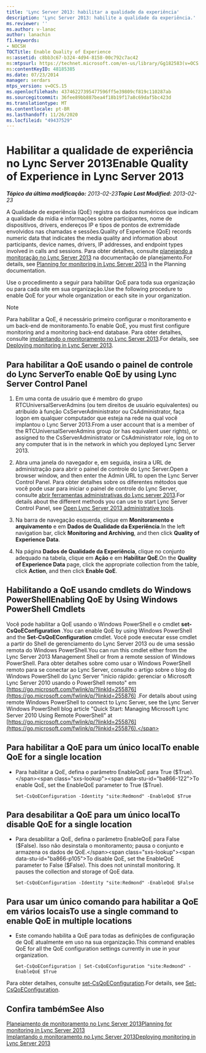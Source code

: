 ```yaml
---
title: 'Lync Server 2013: habilitar a qualidade da experiência'
description: 'Lync Server 2013: habilite a qualidade da experiência.'
ms.reviewer: ''
ms.author: v-lanac
author: lanachin
f1.keywords:
- NOCSH
TOCTitle: Enable Quality of Experience
ms:assetid: c8bb3c67-b324-4d94-8158-00c792c7ac42
ms:mtpsurl: https://technet.microsoft.com/en-us/library/Gg182583(v=OCS.15)
ms:contentKeyID: 48185385
ms.date: 07/23/2014
manager: serdars
mtps_version: v=OCS.15
ms.openlocfilehash: 43746227395477596ff5e39809cf819c110287ab
ms.sourcegitcommit: 36fee89bb887bea4f18b19f17a8c69daf5bc423d
ms.translationtype: MT
ms.contentlocale: pt-BR
ms.lasthandoff: 11/26/2020
ms.locfileid: "49437529"
---
```

# <a name="enable-quality-of-experience-in-lync-server-2013"></a><span data-ttu-id="ba866-103">Habilitar a qualidade de experiência no Lync Server 2013</span><span class="sxs-lookup"><span data-stu-id="ba866-103">Enable Quality of Experience in Lync Server 2013</span></span>

<div data-xmlns="http://www.w3.org/1999/xhtml">

<div class="topic" data-xmlns="http://www.w3.org/1999/xhtml" data-msxsl="urn:schemas-microsoft-com:xslt" data-cs="https://msdn.microsoft.com/">

<div data-asp="https://msdn2.microsoft.com/asp">



</div>

<div id="mainSection">

<div id="mainBody"><span data-ttu-id="ba866-104">

<span> </span></span><span class="sxs-lookup"><span data-stu-id="ba866-104">

<span> </span></span></span>

<span data-ttu-id="ba866-105">_**Tópico da última modificação:** 2013-02-23_</span><span class="sxs-lookup"><span data-stu-id="ba866-105">_**Topic Last Modified:** 2013-02-23_</span></span>

<span data-ttu-id="ba866-106">A Qualidade de experiência (QoE) registra os dados numéricos que indicam a qualidade da mídia e informações sobre participantes, nome de dispositivos, drivers, endereços IP e tipos de pontos de extremidade envolvidos nas chamadas e sessões.</span><span class="sxs-lookup"><span data-stu-id="ba866-106">Quality of Experience (QoE) records numeric data that indicates the media quality and information about participants, device names, drivers, IP addresses, and endpoint types involved in calls and sessions.</span></span> <span data-ttu-id="ba866-107">Para obter detalhes, consulte [planejando a monitoração no Lync Server 2013](lync-server-2013-planning-for-monitoring.md) na documentação de planejamento.</span><span class="sxs-lookup"><span data-stu-id="ba866-107">For details, see [Planning for monitoring in Lync Server 2013](lync-server-2013-planning-for-monitoring.md) in the Planning documentation.</span></span>

<span data-ttu-id="ba866-108">Use o procedimento a seguir para habilitar QoE para toda sua organização ou para cada site em sua organização.</span><span class="sxs-lookup"><span data-stu-id="ba866-108">Use the following procedure to enable QoE for your whole organization or each site in your organization.</span></span>

<div>


> [!NOTE]  
> <span data-ttu-id="ba866-109">Para habilitar a QoE, é necessário primeiro configurar o monitoramento e um back-end de monitoramento.</span><span class="sxs-lookup"><span data-stu-id="ba866-109">To enable QoE, you must first configure monitoring and a monitoring back-end database.</span></span> <span data-ttu-id="ba866-110">Para obter detalhes, consulte <A href="lync-server-2013-deploying-monitoring.md">implantando o monitoramento no Lync Server 2013</A>.</span><span class="sxs-lookup"><span data-stu-id="ba866-110">For details, see <A href="lync-server-2013-deploying-monitoring.md">Deploying monitoring in Lync Server 2013</A>.</span></span>



</div>

<div>

## <a name="to-enable-qoe-by-using-lync-server-control-panel"></a><span data-ttu-id="ba866-111">Para habilitar a QoE usando o painel de controle do Lync Server</span><span class="sxs-lookup"><span data-stu-id="ba866-111">To enable QoE by using Lync Server Control Panel</span></span>

1.  <span data-ttu-id="ba866-112">Em uma conta de usuário que é membro do grupo RTCUniversalServerAdmins (ou tem direitos de usuário equivalentes) ou atribuído à função CsServerAdministrator ou CsAdministrator, faça logon em qualquer computador que esteja na rede na qual você implantou o Lync Server 2013.</span><span class="sxs-lookup"><span data-stu-id="ba866-112">From a user account that is a member of the RTCUniversalServerAdmins group (or has equivalent user rights), or assigned to the CsServerAdministrator or CsAdministrator role, log on to any computer that is in the network in which you deployed Lync Server 2013.</span></span>

2.  <span data-ttu-id="ba866-113">Abra uma janela do navegador e, em seguida, insira a URL de administração para abrir o painel de controle do Lync Server.</span><span class="sxs-lookup"><span data-stu-id="ba866-113">Open a browser window, and then enter the Admin URL to open the Lync Server Control Panel.</span></span> <span data-ttu-id="ba866-114">Para obter detalhes sobre os diferentes métodos que você pode usar para iniciar o painel de controle do Lync Server, consulte [abrir ferramentas administrativas do Lync server 2013](lync-server-2013-open-lync-server-administrative-tools.md).</span><span class="sxs-lookup"><span data-stu-id="ba866-114">For details about the different methods you can use to start Lync Server Control Panel, see [Open Lync Server 2013 administrative tools](lync-server-2013-open-lync-server-administrative-tools.md).</span></span>

3.  <span data-ttu-id="ba866-115">Na barra de navegação esquerda, clique em **Monitoramento e arquivamento** e em **Dados de Qualidade da Experiência**.</span><span class="sxs-lookup"><span data-stu-id="ba866-115">In the left navigation bar, click **Monitoring and Archiving**, and then click **Quality of Experience Data**.</span></span>

4.  <span data-ttu-id="ba866-116">Na página **Dados de Qualidade da Experiência**, clique no conjunto adequado na tabela, clique em **Ação** e em **Habilitar QoE**.</span><span class="sxs-lookup"><span data-stu-id="ba866-116">On the **Quality of Experience Data** page, click the appropriate collection from the table, click **Action**, and then click **Enable QoE**.</span></span>

</div>

<div>

## <a name="enabling-qoe-by-using-windows-powershell-cmdlets"></a><span data-ttu-id="ba866-117">Habilitando a QoE usando cmdlets do Windows PowerShell</span><span class="sxs-lookup"><span data-stu-id="ba866-117">Enabling QoE by Using Windows PowerShell Cmdlets</span></span>

<span data-ttu-id="ba866-118">Você pode habilitar a QoE usando o Windows PowerShell e o cmdlet **set-CsQoEConfiguration** .</span><span class="sxs-lookup"><span data-stu-id="ba866-118">You can enable QoE by using Windows PowerShell and the **Set-CsQoEConfiguration** cmdlet.</span></span> <span data-ttu-id="ba866-119">Você pode executar esse cmdlet a partir do Shell de gerenciamento do Lync Server 2013 ou de uma sessão remota do Windows PowerShell.</span><span class="sxs-lookup"><span data-stu-id="ba866-119">You can run this cmdlet either from the Lync Server 2013 Management Shell or from a remote session of Windows PowerShell.</span></span> <span data-ttu-id="ba866-120">Para obter detalhes sobre como usar o Windows PowerShell remoto para se conectar ao Lync Server, consulte o artigo sobre o blog do Windows PowerShell do Lync Server "início rápido: gerenciar o Microsoft Lync Server 2010 usando o PowerShell remoto" em [https://go.microsoft.com/fwlink/p/?linkId=255876](https://go.microsoft.com/fwlink/p/?linkid=255876) .</span><span class="sxs-lookup"><span data-stu-id="ba866-120">For details about using remote Windows PowerShell to connect to Lync Server, see the Lync Server Windows PowerShell blog article "Quick Start: Managing Microsoft Lync Server 2010 Using Remote PowerShell" at [https://go.microsoft.com/fwlink/p/?linkId=255876](https://go.microsoft.com/fwlink/p/?linkid=255876).</span></span>

<div>

## <a name="to-enable-qoe-for-a-single-location"></a><span data-ttu-id="ba866-121">Para habilitar a QoE para um único local</span><span class="sxs-lookup"><span data-stu-id="ba866-121">To enable QoE for a single location</span></span>

  - <span data-ttu-id="ba866-122">Para habilitar a QoE, defina o parâmetro EnableQoE para True ($True).</span><span class="sxs-lookup"><span data-stu-id="ba866-122">To enable QoE, set the EnableQoE parameter to True ($True).</span></span>
    
        Set-CsQoEConfiguration -Identity "site:Redmond" -EnableQoE $True

</div>

<div>

## <a name="to-disable-qoe-for-a-single-location"></a><span data-ttu-id="ba866-123">Para desabilitar a QoE para um único local</span><span class="sxs-lookup"><span data-stu-id="ba866-123">To disable QoE for a single location</span></span>

  - <span data-ttu-id="ba866-p105">Para desabilitar a QoE, defina o parâmetro EnableQoE para False ($False). Isso não desinstala o monitoramento; pausa o conjunto e armazena os dados de QoE.</span><span class="sxs-lookup"><span data-stu-id="ba866-p105">To disable QoE, set the EnableQoE parameter to False ($False). This does not uninstall monitoring. It pauses the collection and storage of QoE data.</span></span>
    
        Set-CsQoEConfiguration -Identity "site:Redmond" -EnableQoE $False

</div>

<div>

## <a name="to-use-a-single-command-to-enable-qoe-in-multiple-locations"></a><span data-ttu-id="ba866-127">Para usar um único comando para habilitar a QoE em vários locais</span><span class="sxs-lookup"><span data-stu-id="ba866-127">To use a single command to enable QoE in multiple locations</span></span>

  - <span data-ttu-id="ba866-128">Este comando habilita a QoE para todas as definições de configuração de QoE atualmente em uso na sua organização.</span><span class="sxs-lookup"><span data-stu-id="ba866-128">This command enables QoE for all the QoE configuration settings currently in use in your organization.</span></span>
    
        Get-CsQoEConfiguration | Set-CsQoEConfiguration "site:Redmond" -EnableQoE $True

</div>

<span data-ttu-id="ba866-129">Para obter detalhes, consulte [set-CsQoEConfiguration](https://docs.microsoft.com/powershell/module/skype/Set-CsQoEConfiguration).</span><span class="sxs-lookup"><span data-stu-id="ba866-129">For details, see [Set-CsQoEConfiguration](https://docs.microsoft.com/powershell/module/skype/Set-CsQoEConfiguration).</span></span>

</div>

<div>

## <a name="see-also"></a><span data-ttu-id="ba866-130">Confira também</span><span class="sxs-lookup"><span data-stu-id="ba866-130">See Also</span></span>


[<span data-ttu-id="ba866-131">Planejamento de monitoramento no Lync Server 2013</span><span class="sxs-lookup"><span data-stu-id="ba866-131">Planning for monitoring in Lync Server 2013</span></span>](lync-server-2013-planning-for-monitoring.md)  
[<span data-ttu-id="ba866-132">Implantando o monitoramento no Lync Server 2013</span><span class="sxs-lookup"><span data-stu-id="ba866-132">Deploying monitoring in Lync Server 2013</span></span>](lync-server-2013-deploying-monitoring.md)  
  

<span data-ttu-id="ba866-133"></div>

</div>

<span> </span>

</div>

</div>

</span><span class="sxs-lookup"><span data-stu-id="ba866-133"></div>

</div>

<span> </span>

</div>

</div>

</span></span></div>

